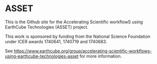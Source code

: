 # ASSET
This is the Github site for the Accelerating Scientific workflowS using EarthCube Technologies (ASSET) project.

This work is sponsored by funding from the National Science Foundation under ICER awards 1740641, 1740719 and 1740683.

See https://www.earthcube.org/group/accelerating-scientific-workflows-using-earthcube-technologies-asset for more information.
